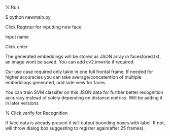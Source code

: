 % Run 

$ python newmain.py

Click Register for inputting new face

Input name

Click enter

The generated embeddings will be stored as JSON array in facestored.txt, an image wont be saved. You can add cv2.imwrite if required.

Our use case required only takin in one full frontal frame, If needed for higher accuracies you can take average/concatention of multiple embeddings generated, add side view for faces. 

You can train SVM classifer on this JSON data for further better recognition accuracy instead of solely depending on distance metrics. Will be adding it in later versions



% Click verify for Recognition

If face data is already present it will output bounding boxes with label. If not, will throw dialog box suggesting to register again(after 25 frames).

 

